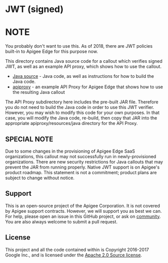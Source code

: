 # JWT (signed)

# NOTE

You probably don't want to use this. As of 2018, there are JWT policies built-in to Apigee Edge for this purpose now.


This directory contains Java source code for a callout which verifies signed JWT,
as well as an example API proxy, which shows how to use the callout.

- [Java source](callout) - Java code, as well as instructions for how to build the Java code.
- [apiproxy](apiproxy) - an example API Proxy for Apigee Edge that shows how to use the resulting Java callout


The API Proxy subdirectory here includes the pre-built JAR file. Therefore you do not need to build the Java code in order to use this JWT verifier. However, you may wish to modify this code for your own purposes. In that case, you will modify the Java code, re-build, then copy that JAR into the appropriate apiproxy/resources/java directory for the API Proxy.

## SPECIAL NOTE

Due to some changes in the provisioning of Apigee Edge SaaS organizations, this callout may not successfully run in newly-provisioned organizations. There are new security restrictions for Java callouts that may prevent the JAR from running properly.
Native JWT support is on Apigee's product roadmap. This statement is not a commitment; product plans are subject to change without notice.


## Support

This is an open-source project of the Apigee Corporation. It is not covered by Apigee support contracts. However, we will support you as best we can. For help, please open an issue in this GitHub project, or ask on [community](https://community.apigee.com). You are also always welcome to submit a pull request.

## License

This project and all the code contained within is Copyright 2016-2017 Google Inc., and is licensed under the [Apache 2.0 Source license](../LICENSE).


